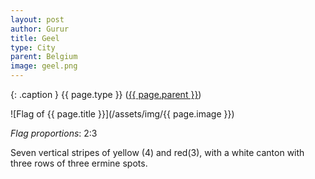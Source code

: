 ```yaml
---
layout: post
author: Gurur
title: Geel
type: City
parent: Belgium
image: geel.png
---
```

{: .caption }
{{ page.type }} ([{{ page.parent }}](/2019/03/14/belgium.html))

![Flag of {{ page.title }}](/assets/img/{{ page.image }})

*Flag proportions*: 2:3

Seven vertical stripes of yellow (4) and red(3), with a white canton with three rows of three ermine spots.
